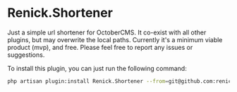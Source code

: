 # Renick.Shortener

Just a simple url shortener for OctoberCMS. It co-exist with all other plugins, but may overwrite the local paths. 
Currently it's a minimum viable product (mvp), and free. Please feel free to report any issues or suggestions. 

To install this plugin, you can just run the following command:
```bash
php artisan plugin:install Renick.Shortener --from=git@github.com:renickbuettner/shortener-plugin.git
```